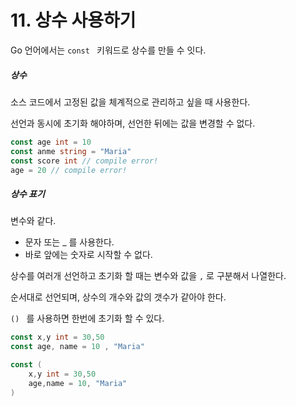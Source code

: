 # 11. 상수 사용하기

Go 언어에서는 `const ` 키워드로 상수를 만들 수 잇다. 



##### 상수

소스 코드에서 고정된 값을 체계적으로 관리하고 싶을 때 사용한다. 

선언과 동시에 초기화 해야하며, 선언한 뒤에는 값을 변경할 수 없다. 

```go
const age int = 10
const anme string = "Maria"
const score int // compile error!
age = 20 // compile error!
```



##### 상수 표기

변수와 같다.

- 문자 또는 _ 를 사용한다. 
- 바로 앞에는 숫자로 시작할 수 없다.



상수를 여러개 선언하고 초기화 할 때는 변수와 값을 `,`  로 구분해서 나열한다. 

순서대로 선언되며, 상수의 개수와 값의 갯수가 같아야 한다. 

`() ` 를 사용하면 한번에 초기화 할 수 있다. 



```go
const x,y int = 30,50 
const age, name = 10 , "Maria"

const (
	x,y	int = 30,50
    age,name = 10, "Maria"
)
```

